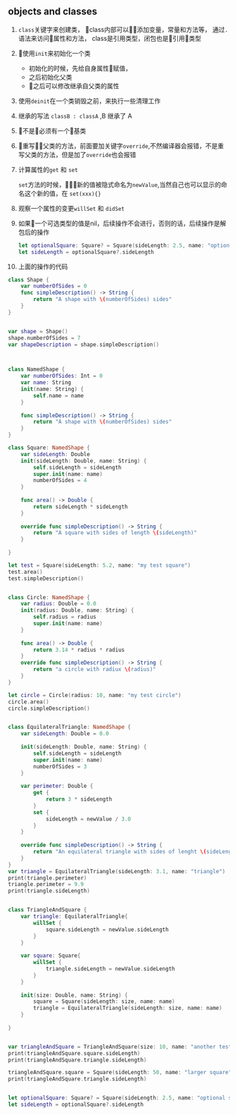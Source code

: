 ## objects and classes

1.  `class`关键字来创建类， class内部可以添加变量，常量和方法等， 通过`.`语法来访问属性和方法，
class是引用类型，闭包也是引用类型
2. 使用`init`来初始化一个类
    * 初始化的时候，先给自身属性赋值，
    * 之后初始化父类
    * 之后可以修改继承自父类的属性
3. 使用`deinit`在一个类销毁之前，来执行一些清理工作
4. 继承的写法 `classB : classA` ,B 继承了 A
5. 不是必须有一个基类
6. 重写父类的方法，前面要加关键字`override`,不然编译器会报错，不是重写父类的方法，但是加了`override`也会报错

7. 计算属性的`get` 和 `set`

    `set`方法的时候，新的值被隐式命名为`newValue`,当然自己也可以显示的命名这个新的值，在 `set(xxx){}`

8. 观察一个属性的变更`willSet` 和 `didSet`

9. 如果一个可选类型的值是nil，后续操作不会进行，否则的话，后续操作是解包后的操作
    ```swift
    let optionalSquare: Square? = Square(sideLength: 2.5, name: "optional square")
    let sideLength = optionalSquare?.sideLength
    ```
10. 上面的操作的代码
```swift
class Shape {
    var numberOfSides = 0
    func simpleDescription() -> String {
        return "A shape with \(numberOfSides) sides"
    }
}


var shape = Shape()
shape.numberOfSides = 7
var shapeDescription = shape.simpleDescription()



class NamedShape {
    var numberOfSides: Int = 0
    var name: String
    init(name: String) {
        self.name = name
    }
    
    func simpleDescription() -> String {
        return "A shape with \(numberOfSides) sides"
    }
}

class Square: NamedShape {
    var sideLength: Double
    init(sideLength: Double, name: String) {
        self.sideLength = sideLength
        super.init(name: name)
        numberOfSides = 4
    }
    
    func area() -> Double {
        return sideLength * sideLength
    }
    
    override func simpleDescription() -> String {
        return "A square with sides of length \(sideLength)"
    }
    
}

let test = Square(sideLength: 5.2, name: "my test square")
test.area()
test.simpleDescription()


class Circle: NamedShape {
    var radius: Double = 0.0
    init(radius: Double, name: String) {
        self.radius = radius
        super.init(name: name)
    }
    
    func area() -> Double {
        return 3.14 * radius * radius
    }
    override func simpleDescription() -> String {
        return "a circle with radiux \(radius)"
    }
}

let circle = Circle(radius: 10, name: "my test circle")
circle.area()
circle.simpleDescription()


class EquilateralTriangle: NamedShape {
    var sideLength: Double = 0.0
    
    init(sideLength: Double, name: String) {
        self.sideLength = sideLength
        super.init(name: name)
        numberOfSides = 3
    }
    
    var perimeter: Double {
        get {
            return 3 * sideLength
        }
        set {
            sideLength = newValue / 3.0
        }
    }
    
    override func simpleDescription() -> String {
        return "An equilateral triangle with sides of lenght \(sideLength)"
    }
}
var triangle = EquilateralTriangle(sideLength: 3.1, name: "triangle")
print(triangle.perimeter)
triangle.perimeter = 9.9
print(triangle.sideLength)


class TriangleAndSquare {
    var triangle: EquilateralTriangle{
        willSet {
            square.sideLength = newValue.sideLength
        }
    }
    
    var square: Square{
        willSet {
            triangle.sideLength = newValue.sideLength
        }
    }
    
    init(size: Double, name: String) {
        square = Square(sideLength: size, name: name)
        triangle = EquilateralTriangle(sideLength: size, name: name)
    }
    
}


var triangleAndSquare = TriangleAndSquare(size: 10, name: "another test shape")
print(triangleAndSquare.square.sideLength)
print(triangleAndSquare.triangle.sideLength)

triangleAndSquare.square = Square(sideLength: 50, name: "larger square")
print(triangleAndSquare.triangle.sideLength)


let optionalSquare: Square? = Square(sideLength: 2.5, name: "optional square")
let sideLength = optionalSquare?.sideLength

```